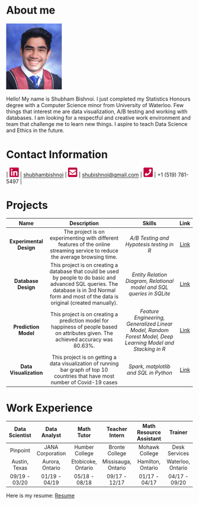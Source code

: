 # About me

[<img src="./images/photo.png" width="150"/>](./images/photo.png) 

Hello! My name is Shubham Bishnoi. I just completed my Statistics Honours degree with a Computer Science minor from University of Waterloo. Few things that interest me are data visualization, A/B testing and working with databases. I am looking for a respectful and creative work environment and team that challenge me to learn new things. I aspire to teach Data Science and Ethics in the future. 

# Contact Information

| [<img src="./images/linkedin.png" width="25"/>](./images/linkedin.png) | [shubhambishnoi](https://www.linkedin.com/in/shubhambishnoi/) | [<img src="./images/email.png" width="25"/>](./images/email.png) | [shubishnoi@gmail.com](mailto:shubishnoi@gmail.com) | [<img src="./images/phone.png" width="25"/>](./images/phone.png) | +1 (519) 781-5497 |

# Projects

| Name | Description | Skills | Link |
| :---: | :---: | :---: | :---: |
| **Experimental Design** | The project is on experimenting with different features of the online streaming service to reduce the average browsing time. |  *A/B Testing and Hypotesis testing in R* | [Link](./projects/ExperimentalDesign/) |
| **Database Design** | This project is on creating a database that could be used by people to do basic and advanced SQL queries. The database is in 3rd Normal form and most of the data is original (created manually). |  *Entity Relation Diagram, Relational model and SQL queries in SQLite* | [Link](./projects/DatabaseDesign/) |
| **Prediction Model** | This project is on creating a prediction model for happiness of people based on attributes given. The achieved accuracy was 80.63%. |  *Feature Engineering, Generalized Linear Model, Random Forest Model, Deep Learning Model and Stacking in R* | [Link](./projects/PredictionClassificationModels) |
| **Data Visualization** | This project is on getting a data visualization of running bar graph of top 10 countries that have most number of Covid-19 cases |  *Spark, matplotlib and SQL in Python* | [Link](./projects/DataVisualization/) |


# Work Experience

| Data Scientist | Data Analyst | Math Tutor | Teacher Intern | Math Resource Assistant | Trainer |
| :---: | :---: | :---: | :---: | :---: | :---: |
| Pinpoint | JANA Corporation |  Humber College | Bronte College | Mohawk College | Desk Services |
| Austin, Texas | Aurora, Ontario |  Etobicoke, Ontario | Missisauga, Ontario | Hamilton, Ontario | Waterloo, Ontario |
| 09/19 - 03/20 | 01/19 - 04/19 |  05/18 - 08/18 | 09/17 - 12/17 | 01/17 -    04/17 | 04/17 - 09/20 |

Here is my resume: [Resume](./stuff/resume.pdf)
